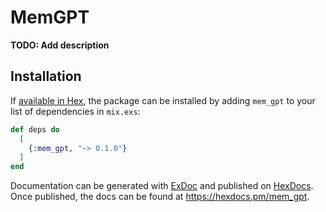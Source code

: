 # MemGPT

**TODO: Add description**

## Installation

If [available in Hex](https://hex.pm/docs/publish), the package can be installed
by adding `mem_gpt` to your list of dependencies in `mix.exs`:

```elixir
def deps do
  [
    {:mem_gpt, "~> 0.1.0"}
  ]
end
```

Documentation can be generated with [ExDoc](https://github.com/elixir-lang/ex_doc)
and published on [HexDocs](https://hexdocs.pm). Once published, the docs can
be found at <https://hexdocs.pm/mem_gpt>.

